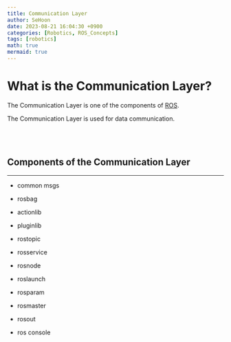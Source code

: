 ```yaml
---
title: Communication Layer
author: SeHoon
date: 2023-08-21 16:04:30 +0900
categories: [Robotics, ROS_Concepts]
tags: [robotics]
math: true
mermaid: true
---
```


# What is the Communication Layer?

The Communication Layer is one of the components of [ROS](https://csh970605.github.io/posts/ROS/).<br>

The Communication Layer is used for data communication.
<br><br><br><br>


## Components of the Communication Layer
---

+ common msgs

+ rosbag

+ actionlib

+ pluginlib

+ rostopic

+ rosservice

+ rosnode

+ roslaunch

+ rosparam

+ rosmaster

+ rosout

+ ros console